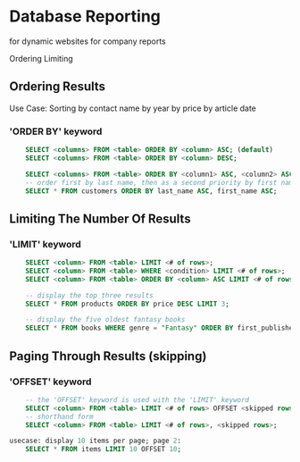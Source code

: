 # Database Reporting

for dynamic websites
for company reports

Ordering
Limiting

## Ordering Results
Use Case: Sorting
    by contact name
    by year
    by price
    by article date

### 'ORDER BY' keyword
```sql
    SELECT <columns> FROM <table> ORDER BY <column> ASC; (default)
    SELECT <columns> FROM <table> ORDER BY <column> DESC;

    SELECT <columns> FROM <table> ORDER BY <column1> ASC, <column2> ASC; (default)
    -- order first by last name, then as a second priority by first name
    SELECT * FROM customers ORDER BY last_name ASC, first_name ASC;
```

## Limiting The Number Of Results

### 'LIMIT' keyword
```sql
    SELECT <column> FROM <table> LIMIT <# of rows>;
    SELECT <column> FROM <table> WHERE <condition> LIMIT <# of rows>;
    SELECT <column> FROM <table> ORDER BY <column> ASC LIMIT <# of rows>;

    -- display the top three results
    SELECT * FROM products ORDER BY price DESC LIMIT 3;

    -- display the five oldest fantasy books
    SELECT * FROM books WHERE genre = "Fantasy" ORDER BY first_published LIMIT 5;
```

## Paging Through Results (skipping)

### 'OFFSET' keyword
```sql
    -- the 'OFFSET' keyword is used with the 'LIMIT' keyword
    SELECT <column> FROM <table> LIMIT <# of rows> OFFSET <skipped rows>;
    -- shorthand form
    SELECT <column> FROM <table> LIMIT <# of rows>, <skipped rows>;

usecase: display 10 items per page; page 2:
    SELECT * FROM items LIMIT 10 OFFSET 10;
```
